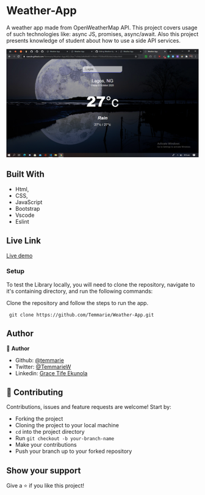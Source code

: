 # Weather-App
A weather app made from OpenWeatherMap API.
This project covers usage of such technologies like: async JS, promises, async/await.
Also this project presents knowledge of student about how to use a side API services.

![image](https://github.com/Temmarie/Weather-App/blob/feature/src/images/weatherscreen.png)


## Built With

- Html,
- CSS,
- JavaScript
- Bootstrap
- Vscode
- Eslint

## Live Link
[Live demo](https://rawcdn.githack.com/Temmarie/Weather-App/51e078a7105cf2e8fe291aa6adf03a83616b0d9f/dist/index.html)

### Setup

To test the Library locally, you will need to clone the repository, navigate to it's containing directory, and run the following commands:



Clone the repository and follow the steps to run the app.
```
 git clone https://github.com/Temmarie/Weather-App.git

```

## Author
👤 **Author**

- Github: [@temmarie](https://github.com/rammazzoti2000)
- Twitter: [@TemmarieW](https://twitter.com/TemmarieW)
- Linkedin: [Grace Tife Ekunola](https://www.linkedin.com/in/ekunola-grace/)

## 🤝 Contributing

Contributions, issues and feature requests are welcome! Start by:
* Forking the project
* Cloning the project to your local machine
* `cd` into the project directory
* Run `git checkout -b your-branch-name`
* Make your contributions
* Push your branch up to your forked repository



## Show your support

Give a ⭐️ if you like this project!

